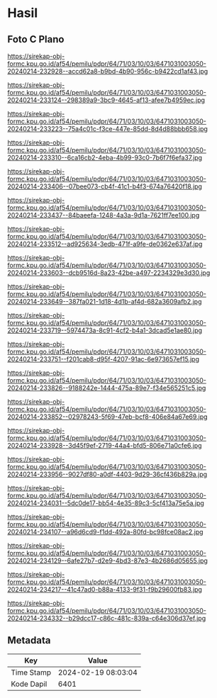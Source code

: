 # Hasil

## Foto C Plano

https://sirekap-obj-formc.kpu.go.id/af54/pemilu/pdpr/64/71/03/10/03/6471031003050-20240214-232928--accd62a8-b9bd-4b90-956c-b9422cd1af43.jpg

https://sirekap-obj-formc.kpu.go.id/af54/pemilu/pdpr/64/71/03/10/03/6471031003050-20240214-233124--298389a9-3bc9-4645-af13-afee7b4959ec.jpg

https://sirekap-obj-formc.kpu.go.id/af54/pemilu/pdpr/64/71/03/10/03/6471031003050-20240214-233223--75a4c01c-f3ce-447e-85dd-8d4d88bbb658.jpg

https://sirekap-obj-formc.kpu.go.id/af54/pemilu/pdpr/64/71/03/10/03/6471031003050-20240214-233310--6ca16cb2-4eba-4b99-93c0-7b6f7f6efa37.jpg

https://sirekap-obj-formc.kpu.go.id/af54/pemilu/pdpr/64/71/03/10/03/6471031003050-20240214-233406--07bee073-cb4f-41c1-b4f3-674a76420f18.jpg

https://sirekap-obj-formc.kpu.go.id/af54/pemilu/pdpr/64/71/03/10/03/6471031003050-20240214-233437--84baeefa-1248-4a3a-9d1a-7621ff7ee100.jpg

https://sirekap-obj-formc.kpu.go.id/af54/pemilu/pdpr/64/71/03/10/03/6471031003050-20240214-233512--ad925634-3edb-471f-a9fe-de0362e637af.jpg

https://sirekap-obj-formc.kpu.go.id/af54/pemilu/pdpr/64/71/03/10/03/6471031003050-20240214-233603--dcb9516d-8a23-42be-a497-2234329e3d30.jpg

https://sirekap-obj-formc.kpu.go.id/af54/pemilu/pdpr/64/71/03/10/03/6471031003050-20240214-233649--387fa021-1d18-4d1b-af4d-682a3609afb2.jpg

https://sirekap-obj-formc.kpu.go.id/af54/pemilu/pdpr/64/71/03/10/03/6471031003050-20240214-233719--5974473a-8c91-4cf2-b4a1-3dcad5e1ae80.jpg

https://sirekap-obj-formc.kpu.go.id/af54/pemilu/pdpr/64/71/03/10/03/6471031003050-20240214-233751--f201cab8-d95f-4207-91ac-6e973657ef15.jpg

https://sirekap-obj-formc.kpu.go.id/af54/pemilu/pdpr/64/71/03/10/03/6471031003050-20240214-233826--9188242e-1444-475a-89e7-f34e565251c5.jpg

https://sirekap-obj-formc.kpu.go.id/af54/pemilu/pdpr/64/71/03/10/03/6471031003050-20240214-233852--02978243-5f69-47eb-bcf8-406e84a67e69.jpg

https://sirekap-obj-formc.kpu.go.id/af54/pemilu/pdpr/64/71/03/10/03/6471031003050-20240214-233928--3d45f9ef-2719-44a4-bfd5-806e71a0cfe6.jpg

https://sirekap-obj-formc.kpu.go.id/af54/pemilu/pdpr/64/71/03/10/03/6471031003050-20240214-233956--9027df80-a0df-4403-9d29-36cf436b829a.jpg

https://sirekap-obj-formc.kpu.go.id/af54/pemilu/pdpr/64/71/03/10/03/6471031003050-20240214-234031--5dc0de17-bb54-4e35-89c3-5cf413a75e5a.jpg

https://sirekap-obj-formc.kpu.go.id/af54/pemilu/pdpr/64/71/03/10/03/6471031003050-20240214-234107--a96d6cd9-f1dd-492a-80fd-bc98fce08ac2.jpg

https://sirekap-obj-formc.kpu.go.id/af54/pemilu/pdpr/64/71/03/10/03/6471031003050-20240214-234129--6afe27b7-d2e9-4bd3-87e3-4b2686d05655.jpg

https://sirekap-obj-formc.kpu.go.id/af54/pemilu/pdpr/64/71/03/10/03/6471031003050-20240214-234217--41c47ad0-b88a-4133-9f31-f9b29600fb83.jpg

https://sirekap-obj-formc.kpu.go.id/af54/pemilu/pdpr/64/71/03/10/03/6471031003050-20240214-234332--b29dcc17-c86c-481c-839a-c64e306d37ef.jpg


## Metadata

| Key        | Value               |
| ---------- | ------------------- |
| Time Stamp | 2024-02-19 08:03:04 |
| Kode Dapil | 6401                |



